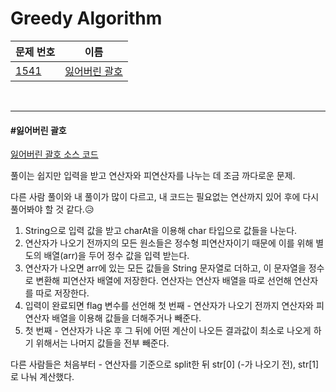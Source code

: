 # Greedy Algorithm

| 문제 번호                                    | 이름                            |
| -------------------------------------------- | ------------------------------- |
| [1541](https://www.acmicpc.net/problem/1541) | [잃어버린 괄호](#잃어버린-괄호) |

<br>

<hr>

#### #잃어버린 괄호

[잃어버린 괄호 소스 코드](https://github.com/hjyeon-n/Algorithm_study/blob/master/BOJ/2020.08/Solution_1541.java  )

풀이는 쉽지만 입력을 받고 연산자와 피연산자를 나누는 데 조금 까다로운 문제.

다른 사람 풀이와 내 풀이가 많이 다르고, 내 코드는 필요없는 연산까지 있어 후에 다시 풀어봐야 할 것 같다.😥

1. String으로 입력 값을 받고 charAt을 이용해 char 타입으로 값들을 나눈다.
2. 연산자가 나오기 전까지의 모든 원소들은 정수형 피연산자이기 때문에 이를 위해 별도의 배열(arr)을 두어 정수 값을 입력 받는다.
3. 연산자가 나오면 arr에 있는 모든 값들을 String 문자열로 더하고, 이 문자열을 정수로 변환해 피연산자 배열에 저장한다. 연산자는 연산자 배열을 따로 선언해 연산자를 따로 저장한다.
4. 입력이 완료되면 flag 변수를 선언해 첫 번째 - 연산자가 나오기 전까지 연산자와 피연산자 배열을 이용해 값들을 더해주거나 빼준다.
5. 첫 번째 - 연산자가 나온 후 그 뒤에 어떤 계산이 나오든 결과값이 최소로 나오게 하기 위해서는 나머지 값들을 전부 빼준다.



다른 사람들은 처음부터 - 연산자를 기준으로 split한 뒤 str[0] (-가 나오기 전), str[1]로 나눠 계산했다.